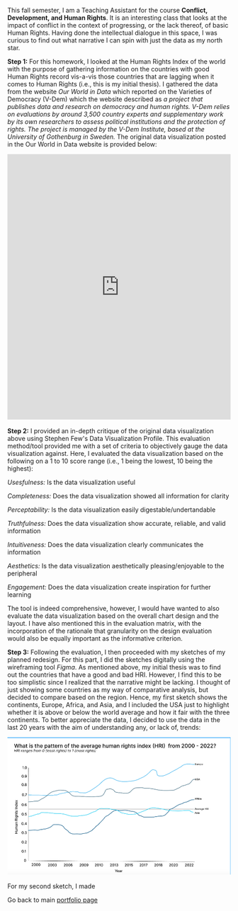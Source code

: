 This fall semester, I am a Teaching Assistant for the course **Conflict, Development, and Human Rights**. It is an interesting class that looks at the impact of conflict in the context of progressing, or the lack thereof, of basic Human Rights. Having done the intellectual dialogue in this space, I was curious to find out what narrative I can spin with just the data as my north star. 

**Step 1:** 
For this homework, I looked at the Human Rights Index of the world with the purpose of gathering information on the countries with good Human Rights record vis-a-vis those countries that are lagging when it comes to Human Rights (i.e., this is my initial thesis). I gathered the data from the website *Our World in Data* which reported on the Varieties of Democracy (V-Dem) which the website described as *a project that publishes data and research on democracy and human rights. V-Dem relies on evaluations by around 3,500 country experts and supplementary work by its own researchers to assess political institutions and the protection of rights. The project is managed by the V-Dem Institute, based at the University of Gothenburg in Sweden.* The original data visualization posted in the Our World in Data website is provided below:

<iframe src="https://ourworldindata.org/grapher/distribution-human-rights-index-vdem?time=latest&country=AFG~OWID_AFR" loading="lazy" style="width: 100%; height: 600px; border: 0px none;"></iframe>

**Step 2:**
I provided an in-depth critique of the original data visualization above using Stephen Few's Data Visualization Profile. This evaluation method/tool provided me with a set of criteria to objectively gauge the data visualization against. Here, I evaluated the data visualization based on the following on a 1 to 10 score range (i.e., 1 being the lowest, 10 being the highest): 

*Usesfulness:* Is the data visualization useful

*Completeness:* Does the data visualization showed all information for clarity

*Perceptability:* Is the data visualization easily digestable/undertandable

*Truthfulness:* Does the data visualization show accurate, reliable, and valid information

*Intuitiveness:* Does the data visualization clearly communicates the information

*Aesthetics:* Is the data visualization aesthetically pleasing/enjoyable to the peripheral

*Engagement:* Does the data visualization create inspiration for further learning

The tool is indeed comprehensive, however, I would have wanted to also evaluate the data visualization based on the overall chart design and the layout. I have also mentioned this in the evaluation matrix, with the incorporation of the rationale that granularity on the design evaluation would also be equally important as the informative criterion.

**Step 3:**
Following the evaluation, I then proceeded with my sketches of my planned redesign. For this part, I did the sketches digitally using the wireframing tool *Figma*. As mentioned above, my initial thesis was to find out the countries that have a good and bad HRI. However, I find this to be too simplistic since I realized that the narrative might be lacking. I thought of just showing some countries as my way of comparative analysis, but decided to compare based on the region. Hence, my first sketch shows the continents, Europe, Africa, and Asia, and I included the USA just to highlight whether it is above or below the world average and how it fair with the three continents. To better appreciate the data, I decided to use the data in the last 20 years with the aim of understanding any, or lack of, trends:

<img src="Sketch 1.png" width="600"/> 

For my second sketch, I made

Go back to main [portfolio page](README.md)
